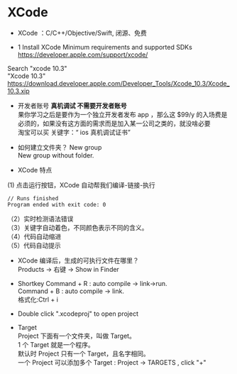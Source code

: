 # XCode

- XCode ：C/C++/Objective/Swift, 闭源、免费

- 1 Install XCode
  Minimum requirements and supported SDKs https://developer.apple.com/support/xcode/

Search "xcode 10.3"  
 "Xcode 10.3"  
 https://download.developer.apple.com/Developer_Tools/Xcode_10.3/Xcode_10.3.xip

- 开发者账号
  **真机调试 不需要开发者账号**  
   果你学习之后是要作为一个独立开发者发布 app ，那么这 $99/y 的入场费是必须的，如果没有这方面的需求而是加入某一公司之类的，就没啥必要  
   淘宝可以买 关键字：“ ios 真机调试证书”

- 如何建立文件夹？
  New group  
  New group without folder.
  <br/>

- XCode 特点

(1) 点击运行按钮，XCode 自动帮我们编译-链接-执行

```
// Runs finished
Program ended with exit code: 0
```

（2）实时检测语法错误  
（3）关键字自动着色，不同颜色表示不同的含义。  
（4）代码自动缩进  
（5）代码自动提示

- XCode 编译后，生成的可执行文件在哪里？  
   Products -> 右键 -> Show in Finder
  <br/>

- Shortkey
  Command + R : auto compile -> link->run.  
  Command + B : auto compile -> link.  
  格式化:Ctrl + i
  <br/>

- Double click ".xcodeproj" to open project

- Target  
  Project 下面有一个文件夹，叫做 Target。  
  1 个 Target 就是一个程序。  
  默认时 Project 只有一个 Target，且名字相同。  
  一个 Project 可以添加多个 Target : Project -> TARGETS , click "+"
